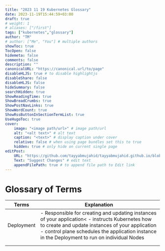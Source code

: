```yaml
---
title: "2023 11 19 Kubernetes Glossary"
date: 2023-11-19T15:44:59+03:00
draft: true
# weight: 1
# aliases: ["/first"]
tags: ["kubernetes","glossary"]
author: "TM"
# author: ["Me", "You"] # multiple authors
showToc: true
TocOpen: false
hidemeta: false
comments: false
description: ""
canonicalURL: "https://canonical.url/to/page"
disableHLJS: true # to disable highlightjs
disableShare: false
disableHLJS: false
hideSummary: false
searchHidden: true
ShowReadingTime: true
ShowBreadCrumbs: true
ShowPostNavLinks: true
ShowWordCount: true
ShowRssButtonInSectionTermList: true
UseHugoToc: true
cover:
    image: "<image path/url>" # image path/url
    alt: "<alt text>" # alt text
    caption: "<text>" # display caption under cover
    relative: false # when using page bundles set this to true
    hidden: true # only hide on current single page
editPost:
    URL: "https://github.com/tayyabmujahid/tayyabmujahid.github.io/blob/main/content"
    Text: "Suggest Changes" # edit text
    appendFilePath: true # to append file path to Edit link
---
```




# Glossary of Terms

| Terms      | Explanation                                                  |
| ---------- | ------------------------------------------------------------ |
| Deployment | - Responsible for creating and updating instances of your application< - instructs Kubernetes how to create and update instances of your application - control plane schedules the application instance in the Deployment to run on individual Nodes |
|            |                                                              |
|            |                                                              |
